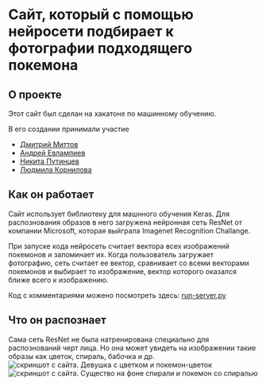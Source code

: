 # Сайт, который с помощью нейросети подбирает к фотографии подходящего покемона
## О проекте
Этот сайт был сделан на хакатоне по машинному обучению.

В его создании принимали участие 

* [Дмитрий Миттов](https://github.com/dmittov)
* [Андрей Евлампиев](https://github.com/andyzt)
* [Никита Путинцев](https://vk.com/id39947099)
* [Людмила Корнилова](https://github.com/kornilova-l)

## Как он работает
Сайт использует библиотеку для машнного обучения Keras. Для распознования образов в него загружена нейронная сеть ResNet от компании Microsoft, которая выйграла Imagenet Recognition Challange.

При запуске кода нейросеть считает вектора всех изображений покемонов и запоминает их. Когда пользователь загружает фотографию, сеть считает ее вектор, сравнивает со всеми векторами покемонов и выбирает то изображение, вектор которого оказался ближе всего к изображению.

Код с комментариями можено посмотреть здесь: [run-server.py](https://github.com/kornilova-l/tensorflow-pokemon/blob/master/run-server.py)

## Что он распознает
Сама сеть ResNet не была натренирована специально для распознований черт лица. Но она может увидеть на изображении такие образы как цветок, спираль, бабочка и др.
![скриншот с сайта. Девушка с цветком и покемон-цветок](http://news.ifmo.ru/images/news/big/646202.jpg)
![скриншот с сайта. Существо на фоне спирали и покемон со спиралью](http://oi66.tinypic.com/4ihf7d.jpg)
